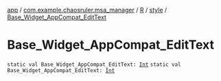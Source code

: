 [app](../../../index.md) / [com.example.chaosruler.msa_manager](../../index.md) / [R](../index.md) / [style](index.md) / [Base_Widget_AppCompat_EditText](.)

# Base_Widget_AppCompat_EditText

`static val Base_Widget_AppCompat_EditText: `[`Int`](https://kotlinlang.org/api/latest/jvm/stdlib/kotlin/-int/index.html)
`static val Base_Widget_AppCompat_EditText: `[`Int`](https://kotlinlang.org/api/latest/jvm/stdlib/kotlin/-int/index.html)